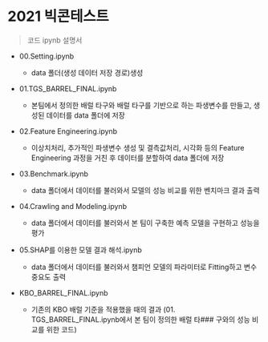 2021 빅콘테스트
============


> 코드 ipynb 설명서

* 00.Setting.ipynb
  + data 폴더(생성 데이터 저장 경로)생성

* 01.TGS_BARREL_FINAL.ipynb
  + 본팀에서 정의한 배럴 타구와 배럴 타구를 기반으로 하는 파생변수를 만들고, 생성된 데이터를 data 폴더에 저장

* 02.Feature Engineering.ipynb
  + 이상치처리, 추가적인 파생변수 생성 및 결측값처리, 시각화 등의 Feature Engineering 과정을 거친 후 데이터를 분할하여 data 폴더에 저장

* 03.Benchmark.ipynb
  + data 폴더에서 데이터를 불러와서 모델의 성능 비교를 위한 벤치마크 결과 출력

* 04.Crawling and Modeling.ipynb
  + data 폴더에서 데이터를 불러와서 본 팀이 구축한 예측 모델을 구현하고 성능을 평가

* 05.SHAP를 이용한 모델 결과 해석.ipynb
  + data 폴더에서 데이터를 불러와서 챔피언 모델의 파라미터로 Fitting하고 변수중요도 출력

* KBO_BARREL_FINAL.ipynb
  + 기존의 KBO 배럴 기준을 적용했을 때의 결과 (01. TGS_BARREL_FINAL.ipynb에서 본 팀이 정의한 배럴 타###  구와의 성능 비교를 위한 코드)
